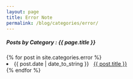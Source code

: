 ```yaml
---
layout: page
title: Error Note
permalink: /blog/categories/error/
---
```


<h5> Posts by Category : {{ page.title }} </h5>

<div class="card">
{% for post in site.categories.error %}
 <li class="category-posts"><span>{{ post.date | date_to_string }}</span> &nbsp; <a href="{{ post.url }}">{{ post.title }}</a></li>
{% endfor %}
</div>
